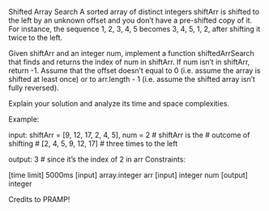 Shifted Array Search
A sorted array of distinct integers shiftArr is shifted to the left by an unknown offset and you don’t have a pre-shifted copy of it. For instance, the sequence 1, 2, 3, 4, 5 becomes 3, 4, 5, 1, 2, after shifting it twice to the left.

Given shiftArr and an integer num, implement a function shiftedArrSearch that finds and returns the index of num in shiftArr. If num isn’t in shiftArr, return -1. Assume that the offset doesn’t equal to 0 (i.e. assume the array is shifted at least once) or to arr.length - 1 (i.e. assume the shifted array isn’t fully reversed).

Explain your solution and analyze its time and space complexities.

Example:

input:  shiftArr = [9, 12, 17, 2, 4, 5], num = 2 # shiftArr is the
                                                 # outcome of shifting
                                                 # [2, 4, 5, 9, 12, 17]
                                                 # three times to the left

output: 3 # since it’s the index of 2 in arr
Constraints:

[time limit] 5000ms
[input] array.integer arr
[input] integer num
[output] integer

Credits to PRAMP!
